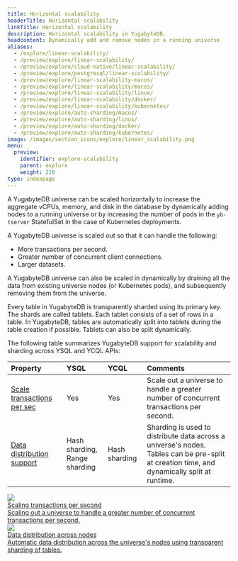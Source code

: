 ```yaml
---
title: Horizontal scalability
headerTitle: Horizontal scalability
linkTitle: Horizontal scalability
description: Horizontal scalability in YugabyteDB.
headcontent: Dynamically add and remove nodes in a running universe
aliases:
  - /explore/linear-scalability/
  - /preview/explore/linear-scalability/
  - /preview/explore/cloud-native/linear-scalability/
  - /preview/explore/postgresql/linear-scalability/
  - /preview/explore/linear-scalability-macos/
  - /preview/explore/linear-scalability/macos/
  - /preview/explore/linear-scalability/linux/
  - /preview/explore/linear-scalability/docker/
  - /preview/explore/linear-scalability/kubernetes/
  - /preview/explore/auto-sharding/macos/
  - /preview/explore/auto-sharding/linux/
  - /preview/explore/auto-sharding/docker/
  - /preview/explore/auto-sharding/kubernetes/
image: /images/section_icons/explore/linear_scalability.png
menu:
  preview:
    identifier: explore-scalability
    parent: explore
    weight: 220
type: indexpage
---
```


A YugabyteDB universe can be scaled horizontally to increase the aggregate vCPUs, memory, and disk in the database by dynamically adding nodes to a running universe or by increasing the number of pods in the `yb-tserver` StatefulSet in the case of Kubernetes deployments.

A YugabyteDB universe is scaled out so that it can handle the following:

* More transactions per second.
* Greater number of concurrent client connections.
* Larger datasets.

A YugabyteDB universe can also be scaled in dynamically by draining all the data from existing universe nodes (or Kubernetes pods), and subsequently removing them from the universe.

Every table in YugabyteDB is transparently sharded using its primary key. The shards are called tablets. Each tablet consists of a set of rows in a table. In YugabyteDB, tables are automatically split into tablets during the table creation if possible. Tablets can also be split dynamically.

The following table summarizes YugabyteDB support for scalability and sharding across YSQL and YCQL APIs:

| Property | YSQL | YCQL | Comments |
| :------- | :--- | :--- | :------- |
| [Scale transactions per sec](scaling-transactions/) | Yes | Yes | Scale out a universe to handle a greater number of concurrent transactions per second. |
| [Data distribution support](sharding-data/) | Hash sharding,<br/>Range sharding | Hash sharding | Sharding is used to distribute data across a universe's nodes.<br/>Tables can be pre-split at creation time, and dynamically split at runtime. |

<div class="row">
   <div class="col-12 col-md-6 col-lg-12 col-xl-6">
    <a class="section-link icon-offset" href="scaling-transactions-cloud/">
      <div class="head">
        <img class="icon" src="/images/section_icons/explore/linear_scalability.png" aria-hidden="true" />
        <div class="title">Scaling transactions per second</div>
      </div>
      <div class="body">
        Scaling out a universe to handle a greater number of concurrent transactions per second.
      </div>
    </a>
  </div>

  <div class="col-12 col-md-6 col-lg-12 col-xl-6">
    <a class="section-link icon-offset" href="sharding-data/">
      <div class="head">
        <img class="icon" src="/images/section_icons/explore/auto_sharding.png" aria-hidden="true" />
        <div class="title">Data distribution across nodes</div>
      </div>
      <div class="body">
        Automatic data distribution across the universe's nodes using transparent sharding of tables.
      </div>
    </a>
  </div>


</div>
